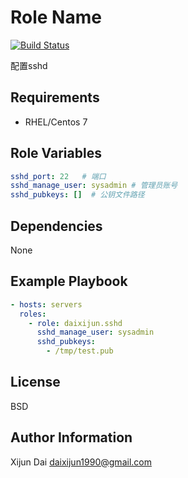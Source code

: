 Role Name
=========

[![Build Status](https://travis-ci.com/daixijun/ansible-role-sshd.svg?branch=master)](https://travis-ci.com/daixijun/ansible-role-sshd)

配置sshd

Requirements
------------

* RHEL/Centos 7

Role Variables
--------------

```yaml
sshd_port: 22   # 端口
sshd_manage_user: sysadmin # 管理员账号
sshd_pubkeys: []  # 公钥文件路径
```

Dependencies
------------

None

Example Playbook
----------------

```yaml
- hosts: servers
  roles:
    - role: daixijun.sshd
      sshd_manage_user: sysadmin
      sshd_pubkeys:
        - /tmp/test.pub
```

License
-------

BSD

Author Information
------------------

Xijun Dai <daixijun1990@gmail.com>
